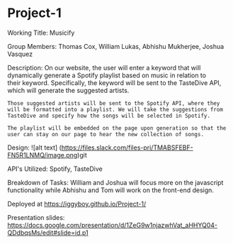 # Project-1
Working Title: Musicify 

Group Members: 
    Thomas Cox, William Lukas, Abhishu Mukherjee, Joshua Vasquez 

Description: 
    On our website, the user will enter a keyword that will dynamically generate a Spotify playlist based on music in relation to their keyword. Specifically, the keyword will be sent to the TasteDive API, which will generate the suggested artists. 

    Those suggested artists will be sent to the Spotify API, where they will be formatted into a playlist. We will take the suggestions from TasteDive and specify how the songs will be selected in Spotify. 

    The playlist will be embedded on the page upon generation so that the user can stay on our page to hear the new collection of songs.  

Design: ![alt text] (https://files.slack.com/files-pri/TMABSFEBF-FN5R1LNMQ/image.png)git 

API's Utilized: 
    Spotify, TasteDive

Breakdown of Tasks:
   William and Joshua will focus more on the javascript functionality while Abhishu and Tom will work on the front-end design.
   
Deployed at https://iggyboy.github.io/Project-1/

Presentation slides: https://docs.google.com/presentation/d/1ZeG9w1njazwhVat_aHHYQ04-QDdbqsMs/edit#slide=id.p1
